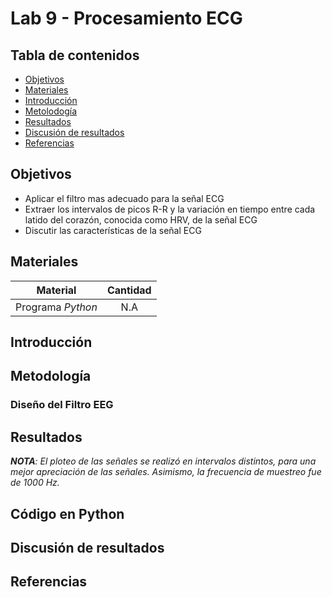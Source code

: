 # Lab 9 - Procesamiento ECG

## Tabla de contenidos
- [Objetivos](#objetivos)
- [Materiales](#materiales)
- [Introducción](#introducción)
- [Metolodogía](#metodología)
- [Resultados](#resultados)
- [Discusión de resultados](#Discusión-de-resultados)
- [Referencias](#referencias)


##  Objetivos
- Aplicar el filtro mas adecuado para la señal ECG
- Extraer los intervalos de picos R-R y la variación en tiempo entre cada latido del corazón, conocida como HRV, de la señal ECG
- Discutir las características de la señal ECG

## Materiales
| Material | Cantidad |
|:--------------:|:--------------:|
| Programa *Python* | N.A | 

## Introducción

<p align="justify">

</p>

<p align="justify">

</p>

<p align="justify">
</p>

<p align="justify">

</p>

## Metodología

### Diseño del Filtro EEG

<p align="justify">

</p>



## Resultados

***NOTA**: El ploteo de las señales se realizó en intervalos distintos, para una mejor apreciación de las señales. Asimismo, la frecuencia de muestreo fue de 1000 Hz.*


## Código en Python




## Discusión de resultados



## Referencias

